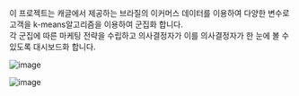 이 프로젝트는 캐글에서 제공하는 브라질의 이커머스 데이터를 이용하여 다양한 변수로 고객을 k-means알고리즘을 이용하여 군집화 합니다.  
각 군집에 따른 마케팅 전략을 수립하고 의사결정자가 이를 의사결정자가 한 눈에 볼 수 있도록 대시보드화 합니다.


![image](https://github.com/minhyeokseo/Customer-Segmentation-using-Clustering/assets/122510115/ebbd5d44-c271-4b05-b42b-c33c0b26da56)

![image](https://github.com/minhyeokseo/Customer-Segmentation-using-Clustering/assets/122510115/2a3a79c9-3340-4dc8-888a-f8febaf4d1ec)
